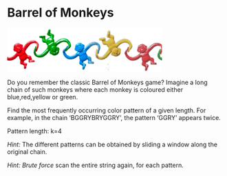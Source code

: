 # Barrel of Monkeys

![Monkeys](images/BarrelOfMonkeys.gif "Monkeys!")


Do you remember the classic Barrel of Monkeys game?
Imagine a long chain of such monkeys where each monkey is coloured either blue,red,yellow or green.

Find the most frequently occurring color pattern of a given length.
For example, in the chain  ‘BGGRYBRYGGRY’, the pattern ‘GGRY’ appears twice.

Pattern length: k=4

*Hint:*
The different patterns can be obtained by sliding a window along the original chain.

*Hint:*
*Brute force* scan the entire string again, for each pattern.
